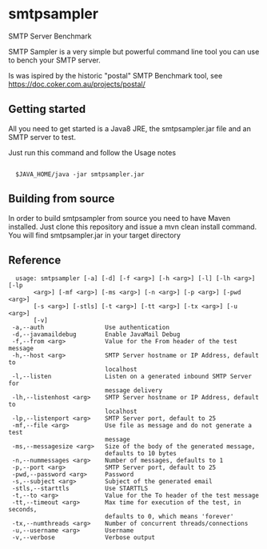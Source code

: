 # smtpsampler
SMTP Server Benchmark

  SMTP Sampler is a very simple but powerful command line tool you can use to bench your SMTP server.

  Is was ispired by the historic "postal" SMTP Benchmark tool, see https://doc.coker.com.au/projects/postal/

## Getting started

  All you need to get started is a Java8 JRE, the smtpsampler.jar file and an SMTP server to test.

  Just run this command and follow the Usage notes

```

  $JAVA_HOME/java -jar smtpsampler.jar

```


##  Building from source

  In order to build smtpsampler from source you need to have Maven installed. Just clone this repository and issue a mvn clean install command. You will find smtpsampler.jar in your target directory


##  Reference

```
  usage: smtpsampler [-a] [-d] [-f <arg>] [-h <arg>] [-l] [-lh <arg>] [-lp
       <arg>] [-mf <arg>] [-ms <arg>] [-n <arg>] [-p <arg>] [-pwd <arg>]
       [-s <arg>] [-stls] [-t <arg>] [-tt <arg>] [-tx <arg>] [-u <arg>]
       [-v]
 -a,--auth                 Use authentication
 -d,--javamaildebug        Enable JavaMail Debug
 -f,--from <arg>           Value for the From header of the test message
 -h,--host <arg>           SMTP Server hostname or IP Address, default to
                           localhost
 -l,--listen               Listen on a generated inbound SMTP Server for
                           message delivery
 -lh,--listenhost <arg>    SMTP Server hostname or IP Address, default to
                           localhost
 -lp,--listenport <arg>    SMTP Server port, default to 25
 -mf,--file <arg>          Use file as message and do not generate a test
                           message
 -ms,--messagesize <arg>   Size of the body of the generated message,
                           defaults to 10 bytes
 -n,--nummessages <arg>    Number of messages, defaults to 1
 -p,--port <arg>           SMTP Server port, default to 25
 -pwd,--password <arg>     Password
 -s,--subject <arg>        Subject of the generated email
 -stls,--starttls          Use STARTTLS
 -t,--to <arg>             Value for the To header of the test message
 -tt,--timeout <arg>       Max time for execution of the test, in seconds,
                           defaults to 0, which means 'forever'
 -tx,--numthreads <arg>    Number of concurrent threads/connections
 -u,--username <arg>       Username
 -v,--verbose              Verbose output

```
 
  
  

